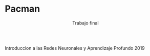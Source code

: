 # Pacman
<p align="center">Trabajo final</p>
<br></br>

Introduccion a las Redes Neuronales y Aprendizaje Profundo 2019
